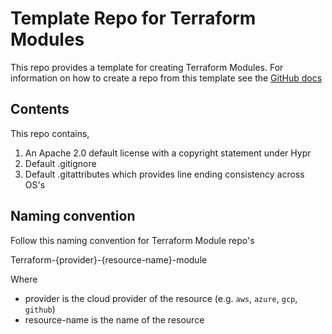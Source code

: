 # Template Repo for Terraform Modules

This repo provides a template for creating Terraform Modules. For information on how to create a repo from this template see the [GitHub docs](https://help.github.com/en/github/creating-cloning-and-archiving-repositories/creating-a-repository-from-a-template)

## Contents
This repo contains,

1. An Apache 2.0 default license with a copyright statement under Hypr
1. Default .gitignore
1. Default .gitattributes which provides line ending consistency across OS's

## Naming convention

Follow this naming convention for Terraform Module repo's

Terraform-{provider}-{resource-name}-module

Where
 * provider is the cloud provider of the resource (e.g. `aws`, `azure`, `gcp`, `github`)
 * resource-name is the name of the resource